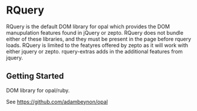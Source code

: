 RQuery
======

RQuery is the default DOM library for opal which provides the DOM
manupulation features found in jQuery or zepto. RQuery does not bundle
either of these libraries, and they must be present in the page before
rquery loads. RQuery is limited to the featyres offered by zepto as it
will work with either jquery or zepto. rquery-extras adds in the
additional features from jquery.

Getting Started
---------------

DOM library for opal/ruby.

See https://github.com/adambeynon/opal


